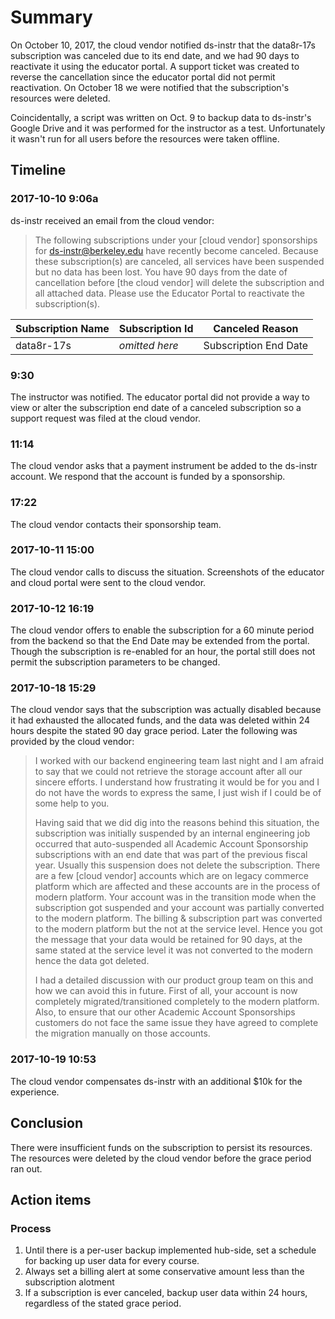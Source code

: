# Summary

On October 10, 2017, the cloud vendor notified ds-instr that the data8r-17s subscription was canceled due to its end date, and we had 90 days to reactivate it using the educator portal. A support ticket was created to reverse the cancellation since the educator portal did not permit reactivation. On October 18 we were notified that the subscription's resources were deleted.

Coincidentally, a script was written on Oct. 9 to backup data to ds-instr's Google Drive and it was performed for the instructor as a test. Unfortunately it wasn't run for all users before the resources were taken offline.

## Timeline

### 2017-10-10 9:06a

ds-instr received an email from the cloud vendor:

> The following subscriptions under your [cloud vendor] sponsorships for ds-instr@berkeley.edu have recently become canceled. 
> Because these subscription(s) are canceled, all services have been suspended but no data has been lost. You have 90 days from the date of cancellation before [the cloud vendor] will delete the subscription and all attached data. Please use the Educator Portal to reactivate the subscription(s).

| Subscription Name | Subscription Id | Canceled Reason       |
| ----------------- | --------------- | --------------------- |
| data8r-17s        | *omitted here*  | Subscription End Date |

### 9:30

The instructor was notified. The educator portal did not provide a way to view or alter the subscription end date of a canceled subscription so a support request was filed at the cloud vendor.

### 11:14

The cloud vendor asks that a payment instrument be added to the ds-instr account. We respond that the account is funded by a sponsorship.
 
### 17:22

The cloud vendor contacts their sponsorship team.

### 2017-10-11 15:00

The cloud vendor calls to discuss the situation. Screenshots of the educator and cloud portal were sent to the cloud vendor.

### 2017-10-12 16:19

The cloud vendor offers to enable the subscription for a 60 minute period from the backend so that the End Date may be extended from the portal. Though the subscription is re-enabled for an hour, the portal still does not permit the subscription parameters to be changed.

### 2017-10-18 15:29

The cloud vendor says that the subscription was actually disabled because it had exhausted the allocated funds, and the data was deleted within 24 hours despite the stated 90 day grace period. Later the following was provided by the cloud vendor:

> I worked with our backend engineering team last night and I am afraid to say that we could not retrieve the storage account after all our sincere efforts. I understand how frustrating it would be for you and I do not have the words to express the same, I just wish if I could be of some help to you.
>
> Having said that we did dig into the reasons behind this situation, the subscription was initially suspended by an internal engineering job occurred that auto-suspended all Academic Account Sponsorship subscriptions with an end date that was part of the previous fiscal year. Usually this suspension does not delete the subscription. There are a few [cloud vendor] accounts which are on legacy commerce platform which are affected and these accounts are in the process of modern platform. Your account was in the transition mode when the subscription got suspended and your account was partially converted to the modern platform. The billing & subscription part was converted to the modern platform but the not at the service level. Hence you got the message that your data would be retained for 90 days, at the same stated at the service level it was not converted to the modern hence the data got deleted.
>  
> I had a detailed discussion with our product group team on this and how we can avoid this in future. First of all, your account is now completely migrated/transitioned completely to the modern platform. Also, to ensure that our other Academic Account Sponsorships customers do not face the same issue they have agreed to complete the migration manually on those accounts.

### 2017-10-19 10:53

The cloud vendor compensates ds-instr with an additional $10k for the experience.

## Conclusion

There were insufficient funds on the subscription to persist its resources. The resources were deleted by the cloud vendor before the grace period ran out.

## Action items

### Process

1. Until there is a per-user backup implemented hub-side, set a schedule for backing up user data for every course.
1. Always set a billing alert at some conservative amount less than the subscription alotment 
1. If a subscription is ever canceled, backup user data within 24 hours, regardless of the stated grace period.

